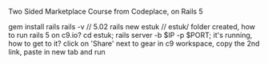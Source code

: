 Two Sided Marketplace Course from Codeplace, on Rails 5

gem install rails
rails -v // 5.02
rails new estuk // estuk/ folder created, 
    how to run rails 5 on c9.io?
cd estuk; rails server -b $IP -p $PORT; 
    it's running, how to get to it?
click on 'Share' next to gear in c9 workspace, copy the 2nd link, paste in new tab and run

